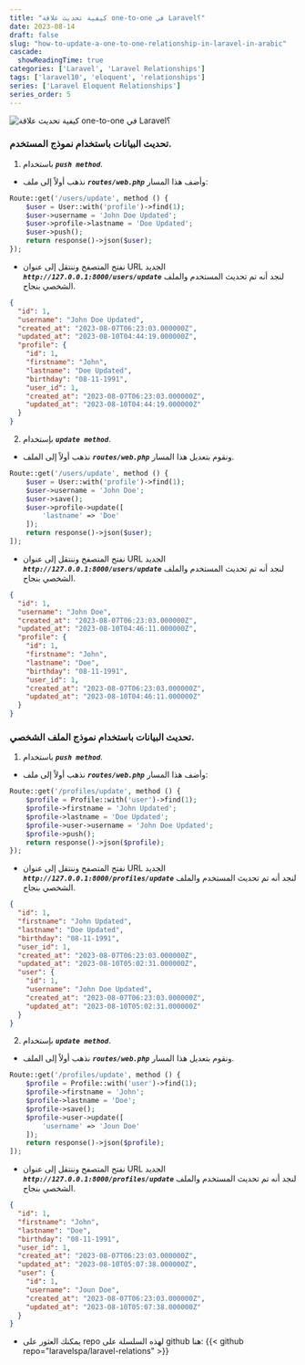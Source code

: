 ```yaml
---
title: "كيفية تحديث علاقة one-to-one في Laravel؟"
date: 2023-08-14
draft: false
slug: "how-to-update-a-one-to-one-relationship-in-laravel-in-arabic"
cascade:
  showReadingTime: true
categories: ['Laravel', 'Laravel Relationships']
tags: ['laravel10', 'eloquent', 'relationships']
series: ['Laravel Eloquent Relationships']
series_order: 5
---
```

![كيفية تحديث علاقة one-to-one في Laravel؟](/img/laravel-eloquent-one-to-one-relationship-ultimate-guide-2023/ar/how-to-update-one-to-one-relationship-in-laravel.png "كيفية تحديث علاقة one-to-one في Laravel؟")
### تحديث البيانات باستخدام نموذج المستخدم.

1. باستخدام ***`push method`***.
* نذهب أولاً إلى ملف ***`routes/web.php`*** وأضف هذا المسار:
```PHP
Route::get('/users/update', method () {
    $user = User::with('profile')->find(1);
    $user->username = 'John Doe Updated';
    $user->profile->lastname = 'Doe Updated';
    $user->push();
    return response()->json($user);
});
```

* نفتح المتصفح وننتقل إلى عنوان URL الجديد ***`http://127.0.0.1:8000/users/update`*** لنجد أنه تم تحديث المستخدم والملف الشخصي بنجاح.
```json
{
  "id": 1,
  "username": "John Doe Updated",
  "created_at": "2023-08-07T06:23:03.000000Z",
  "updated_at": "2023-08-10T04:44:19.000000Z",
  "profile": {
    "id": 1,
    "firstname": "John",
    "lastname": "Doe Updated",
    "birthday": "08-11-1991",
    "user_id": 1,
    "created_at": "2023-08-07T06:23:03.000000Z",
    "updated_at": "2023-08-10T04:44:19.000000Z"
  }
}
```

2. بإستخدام ***`update method`***.
* نذهب أولاً إلى الملف ***`routes/web.php`*** ونقوم بتعديل هذا المسار.
```PHP
Route::get('/users/update', method () {
    $user = User::with('profile')->find(1);
    $user->username = 'John Doe';
    $user->save();
    $user->profile->update([
        'lastname' => 'Doe'
    ]);
    return response()->json($user);
]);
```

* نفتح المتصفح وننتقل إلى عنوان URL الجديد ***`http://127.0.0.1:8000/users/update`*** لنجد أنه تم تحديث المستخدم والملف الشخصي بنجاح.
```json
{
  "id": 1,
  "username": "John Doe",
  "created_at": "2023-08-07T06:23:03.000000Z",
  "updated_at": "2023-08-10T04:46:11.000000Z",
  "profile": {
    "id": 1,
    "firstname": "John",
    "lastname": "Doe",
    "birthday": "08-11-1991",
    "user_id": 1,
    "created_at": "2023-08-07T06:23:03.000000Z",
    "updated_at": "2023-08-10T04:46:11.000000Z"
  }
}
```

### تحديث البيانات باستخدام نموذج الملف الشخصي.
1. باستخدام ***`push method`***.
* نذهب أولاً إلى ملف ***`routes/web.php`*** وأضف هذا المسار:
```PHP
Route::get('/profiles/update', method () {
    $profile = Profile::with('user')->find(1);
    $profile->firstname = 'John Updated';
    $profile->lastname = 'Doe Updated';
    $profile->user->username = 'John Doe Updated';
    $profile->push();
    return response()->json($profile);
});
```

* نفتح المتصفح وننتقل إلى عنوان URL الجديد ***`http://127.0.0.1:8000/profiles/update`*** لنجد أنه تم تحديث المستخدم والملف الشخصي بنجاح.
```json
{
  "id": 1,
  "firstname": "John Updated",
  "lastname": "Doe Updated",
  "birthday": "08-11-1991",
  "user_id": 1,
  "created_at": "2023-08-07T06:23:03.000000Z",
  "updated_at": "2023-08-10T05:02:31.000000Z",
  "user": {
    "id": 1,
    "username": "John Doe Updated",
    "created_at": "2023-08-07T06:23:03.000000Z",
    "updated_at": "2023-08-10T05:02:31.000000Z"
  }
}
```

2. بإستخدام ***`update method`***.
* نذهب أولاً إلى الملف ***`routes/web.php`*** ونقوم بتعديل هذا المسار.
```PHP
Route::get('/profiles/update', method () {
    $profile = Profile::with('user')->find(1);
    $profile->firstname = 'John';
    $profile->lastname = 'Doe';
    $profile->save();
    $profile->user->update([
        'username' => 'Joun Doe'
    ]);
    return response()->json($profile);
]);
```

* نفتح المتصفح وننتقل إلى عنوان URL الجديد ***`http://127.0.0.1:8000/profiles/update`*** لنجد أنه تم تحديث المستخدم والملف الشخصي بنجاح.
```json
{
  "id": 1,
  "firstname": "John",
  "lastname": "Doe",
  "birthday": "08-11-1991",
  "user_id": 1,
  "created_at": "2023-08-07T06:23:03.000000Z",
  "updated_at": "2023-08-10T05:07:38.000000Z",
  "user": {
    "id": 1,
    "username": "Joun Doe",
    "created_at": "2023-08-07T06:23:03.000000Z",
    "updated_at": "2023-08-10T05:07:38.000000Z"
  }
}
```

- يمكنك العثور على repo لهذه السلسلة على github هنا:
{{< github repo="laravelspa/laravel-relations" >}}
